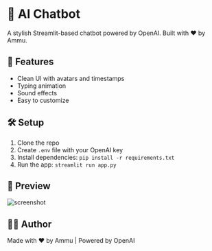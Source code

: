 # 🤖 AI Chatbot

A stylish Streamlit-based chatbot powered by OpenAI. Built with ❤️ by Ammu.

## 🚀 Features
- Clean UI with avatars and timestamps
- Typing animation
- Sound effects
- Easy to customize

## 🛠️ Setup
1. Clone the repo  
2. Create `.env` file with your OpenAI key  
3. Install dependencies: `pip install -r requirements.txt`  
4. Run the app: `streamlit run app.py`

## 📸 Preview
![screenshot](assets/chatbot_preview.png)

## 👨‍💻 Author
Made with ❤️ by Ammu | Powered by OpenAI
